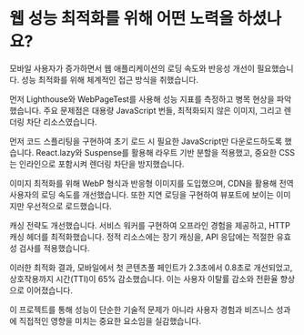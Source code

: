 # 웹 성능 최적화를 위해 어떤 노력을 하셨나요?

모바일 사용자가 증가하면서 웹 애플리케이션의 로딩 속도와 반응성 개선이 필요했습니다. 성능 최적화를 위해 체계적인 접근 방식을 취했습니다.

먼저 Lighthouse와 WebPageTest를 사용해 성능 지표를 측정하고 병목 현상을 파악했습니다. 주요 문제점은 대용량 JavaScript 번들, 최적화되지 않은 이미지, 그리고 렌더링 차단 리소스였습니다.

먼저 코드 스플리팅을 구현하여 초기 로드 시 필요한 JavaScript만 다운로드하도록 했습니다. React.lazy와 Suspense를 활용해 라우트 기반 분할을 적용했고, 중요한 CSS는 인라인으로 포함시켜 렌더링 차단을 방지했습니다.

이미지 최적화를 위해 WebP 형식과 반응형 이미지를 도입했으며, CDN을 활용해 전역 사용자의 로딩 속도를 개선했습니다. 또한 지연 로딩을 구현하여 뷰포트에 보이는 이미지만 우선적으로 로드했습니다.

캐싱 전략도 개선했습니다. 서비스 워커를 구현하여 오프라인 경험을 제공하고, HTTP 캐싱 헤더를 최적화했습니다. 정적 리소스에는 장기 캐싱을, API 응답에는 적절한 유효성 검사를 적용했습니다.

이러한 최적화 결과, 모바일에서 첫 콘텐츠풀 페인트가 2.3초에서 0.8초로 개선되었고, 상호작용까지 시간(TTI)이 65% 감소했습니다. 이는 사용자 이탈률 감소와 전환율 향상으로 이어졌습니다.

이 프로젝트를 통해 성능이 단순한 기술적 문제가 아니라 사용자 경험과 비즈니스 성과에 직접적인 영향을 미치는 중요한 요소임을 실감했습니다.